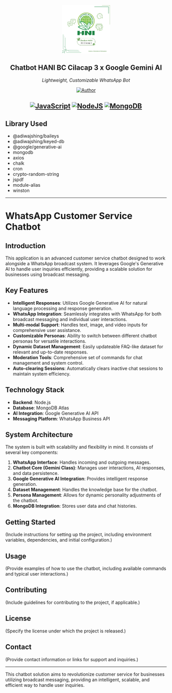 <div align="center">
<img src="https://raw.githubusercontent.com/rizzzky78/rizzzkyRepo/main/picture/Chatbot%20HANI%20BC%20Cilacap%203.png" width="150" height="150" border="0" alt="PFP">

## Chatbot HANI BC Cilacap 3 x Google Gemini AI

_Lightweight, Customizable WhatsApp Bot_

<p align="center">
  <a href="https://github.com/rizzzky78"><img title="Author" src="https://img.shields.io/badge/Author-Rizky-blueviolet.svg?style=for-the-badge&logo=github" /></a>
</p>

## [![JavaScript](https://img.shields.io/badge/JavaScript-d6cc0f?style=for-the-badge&logo=javascript&logoColor=white)](https://www.javascript.com) [![NodeJS](https://img.shields.io/badge/Node.js-43853D?style=for-the-badge&logo=node.js&logoColor=white)](https://nodejs.org/) [![MongoDB](https://img.shields.io/badge/MongoDB-000000?style=for-the-badge&logo=MongoDB&logoColor=green)](https://www.mongodb.com)

</div>

## Library Used

- @adiwajshing/baileys
- @adiwajshing/keyed-db
- @google/generative-ai
- mongodb
- axios
- chalk
- cron
- crypto-random-string
- jspdf
- module-alias
- winston

---

# WhatsApp Customer Service Chatbot

## Introduction

This application is an advanced customer service chatbot designed to work alongside a WhatsApp broadcast system. It leverages Google's Generative AI to handle user inquiries efficiently, providing a scalable solution for businesses using broadcast messaging.

## Key Features

- **Intelligent Responses**: Utilizes Google Generative AI for natural language processing and response generation.
- **WhatsApp Integration**: Seamlessly integrates with WhatsApp for both broadcast messaging and individual user interactions.
- **Multi-modal Support**: Handles text, image, and video inputs for comprehensive user assistance.
- **Customizable Personas**: Ability to switch between different chatbot personas for versatile interactions.
- **Dynamic Dataset Management**: Easily updateable FAQ-like dataset for relevant and up-to-date responses.
- **Moderation Tools**: Comprehensive set of commands for chat management and system control.
- **Auto-clearing Sessions**: Automatically clears inactive chat sessions to maintain system efficiency.

## Technology Stack

- **Backend**: Node.js
- **Database**: MongoDB Atlas
- **AI Integration**: Google Generative AI API
- **Messaging Platform**: WhatsApp Business API

## System Architecture

The system is built with scalability and flexibility in mind. It consists of several key components:

1. **WhatsApp Interface**: Handles incoming and outgoing messages.
2. **Chatbot Core (Gemini Class)**: Manages user interactions, AI responses, and data persistence.
3. **Google Generative AI Integration**: Provides intelligent response generation.
4. **Dataset Management**: Handles the knowledge base for the chatbot.
5. **Persona Management**: Allows for dynamic personality adjustments of the chatbot.
6. **MongoDB Integration**: Stores user data and chat histories.

## Getting Started

(Include instructions for setting up the project, including environment variables, dependencies, and initial configuration.)

## Usage

(Provide examples of how to use the chatbot, including available commands and typical user interactions.)

## Contributing

(Include guidelines for contributing to the project, if applicable.)

## License

(Specify the license under which the project is released.)

## Contact

(Provide contact information or links for support and inquiries.)

---

This chatbot solution aims to revolutionize customer service for businesses utilizing broadcast messaging, providing an intelligent, scalable, and efficient way to handle user inquiries.
